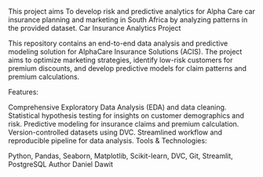 This project aims To develop risk and predictive analytics for Alpha Care car insurance planning and marketing in South Africa by analyzing patterns in the provided dataset.
Car Insurance Analytics Project

This repository contains an end-to-end data analysis and predictive modeling solution for AlphaCare Insurance Solutions (ACIS). The project aims to optimize marketing strategies, identify low-risk customers for premium discounts, and develop predictive models for claim patterns and premium calculations.

Features:

Comprehensive Exploratory Data Analysis (EDA) and data cleaning.
Statistical hypothesis testing for insights on customer demographics and risk.
Predictive modeling for insurance claims and premium calculation.
Version-controlled datasets using DVC.
Streamlined workflow and reproducible pipeline for data analysis.
Tools & Technologies:

Python, Pandas, Seaborn, Matplotlib, Scikit-learn, DVC, Git, Streamlit, PostgreSQL
Author Daniel Dawit
